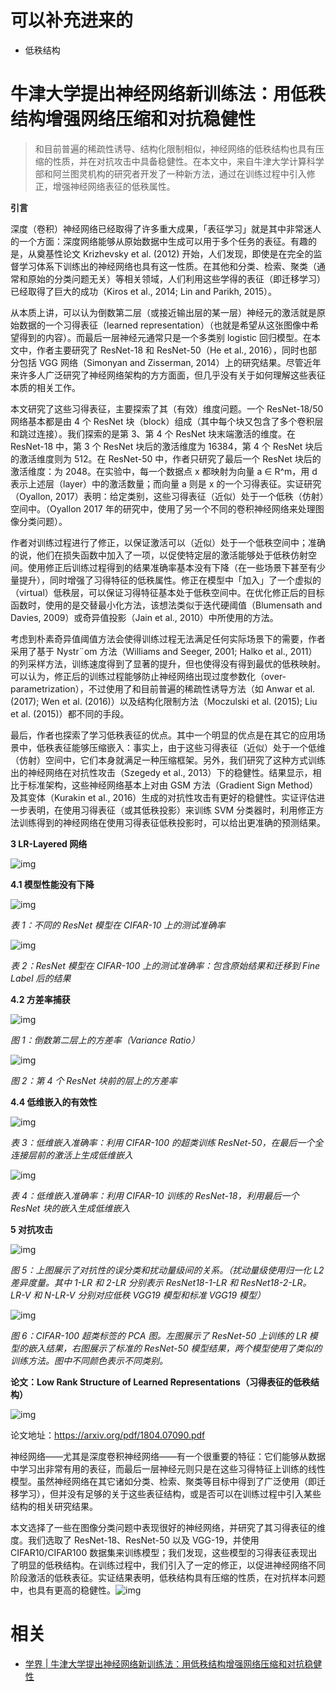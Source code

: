
# 可以补充进来的

- 低秩结构

# 牛津大学提出神经网络新训练法：用低秩结构增强网络压缩和对抗稳健性


> 和目前普遍的稀疏性诱导、结构化限制相似，神经网络的低秩结构也具有压缩的性质，并在对抗攻击中具备稳健性。在本文中，来自牛津大学计算科学部和阿兰图灵机构的研究者开发了一种新方法，通过在训练过程中引入修正，增强神经网络表征的低秩属性。



**引言**



深度（卷积）神经网络已经取得了许多重大成果，「表征学习」就是其中非常迷人的一个方面：深度网络能够从原始数据中生成可以用于多个任务的表征。有趣的是，从奠基性论文 Krizhevsky et al. (2012) 开始，人们发现，即使是在完全的监督学习体系下训练出的神经网络也具有这一性质。在其他和分类、检索、聚类（通常和原始的分类问题无关）等相关领域，人们利用这些学得的表征（即迁移学习）已经取得了巨大的成功（Kiros et al., 2014; Lin and Parikh, 2015）。



从本质上讲，可以认为倒数第二层（或接近输出层的某一层）神经元的激活就是原始数据的一个习得表征（learned representation）（也就是希望从这张图像中希望得到的内容）。而最后一层神经元通常只是一个多类别 logistic 回归模型。在本文中，作者主要研究了 ResNet-18 和 ResNet-50（He et al., 2016），同时也部分包括 VGG 网络（Simonyan and Zisserman, 2014）上的研究结果。尽管近年来许多人广泛研究了神经网络架构的方方面面，但几乎没有关于如何理解这些表征本质的相关工作。



本文研究了这些习得表征，主要探索了其（有效）维度问题。一个 ResNet-18/50 网络基本都是由 4 个 ResNet 块（block）组成（其中每个块又包含了多个卷积层和跳过连接）。我们探索的是第 3、第 4 个 ResNet 块末端激活的维度。在 ResNet-18 中，第 3 个 ResNet 块后的激活维度为 16384，第 4 个 ResNet 块后的激活维度则为 512。在 ResNet-50 中，作者只研究了最后一个 ResNet 块后的激活维度：为 2048。在实验中，每一个数据点 x 都映射为向量 a ∈ R^m，用 d 表示上述层（layer）中的激活数量；而向量 a 则是 x 的一个习得表征。实证研究（Oyallon, 2017）表明：给定类别，这些习得表征（近似）处于一个低秩（仿射）空间中。（Oyallon 2017 年的研究中，使用了另一个不同的卷积神经网络来处理图像分类问题）。



作者对训练过程进行了修正，以保证激活可以（近似）处于一个低秩空间中；准确的说，他们在损失函数中加入了一项，以促使特定层的激活能够处于低秩仿射空间。使用修正后训练过程得到的结果准确率基本没有下降（在一些场景下甚至有少量提升），同时增强了习得特征的低秩属性。修正在模型中「加入」了一个虚拟的（virtual）低秩层，可以保证习得特征基本处于低秩空间中。在优化修正后的目标函数时，使用的是交替最小化方法，该想法类似于迭代硬阈值（Blumensath and Davies, 2009）或奇异值投影（Jain et al., 2010）中所使用的方法。



考虑到朴素奇异值阈值方法会使得训练过程无法满足任何实际场景下的需要，作者采用了基于 Nystr¨om 方法（Williams and Seeger, 2001; Halko et al., 2011）的列采样方法，训练速度得到了显著的提升，但也使得没有得到最优的低秩映射。可以认为，修正后的训练过程能够防止神经网络出现过度参数化（over-parametrization），不过使用了和目前普遍的稀疏性诱导方法（如 Anwar et al. (2017); Wen et al. (2016)）以及结构化限制方法（Moczulski et al. (2015); Liu et al. (2015)）都不同的手段。



最后，作者也探索了学习低秩表征的优点。其中一个明显的优点是在其它的应用场景中，低秩表征能够压缩嵌入：事实上，由于这些习得表征（近似）处于一个低维（仿射）空间中，它们本身就满足一种压缩框架。另外，我们研究了这种方式训练出的神经网络在对抗性攻击（Szegedy et al., 2013）下的稳健性。结果显示，相比于标准架构，这些神经网络基本上对由 GSM 方法（Gradient Sign Method）及其变体（Kurakin et al., 2016）生成的对抗性攻击有更好的稳健性。实证评估进一步表明，在使用习得表征（或其低秩投影）来训练 SVM 分类器时，利用修正方法训练得到的神经网络在使用习得表征低秩投影时，可以给出更准确的预测结果。



**3 LR-Layered 网络**





![img](https://mmbiz.qpic.cn/mmbiz_png/KmXPKA19gW94cJJdDiaIlvRZ5icSgSnSuUjba6BJ6eSKOESHCCkLaRGUWiaWhtVD4FYaF94OicrR1jOxFjpaNuSdYg/640?wx_fmt=png&tp=webp&wxfrom=5&wx_lazy=1&wx_co=1)



**4.1 模型性能没有下降**



![img](https://mmbiz.qpic.cn/mmbiz_png/KmXPKA19gW94cJJdDiaIlvRZ5icSgSnSuULkNlb6qeeyj9ibnwxVribrWQtpumd0D19L6Pq4n1iaOmOfdejxropyAeg/640?wx_fmt=png&tp=webp&wxfrom=5&wx_lazy=1&wx_co=1)

*表 1：不同的 ResNet 模型在 CIFAR-10 上的测试准确率*



![img](https://mmbiz.qpic.cn/mmbiz_png/KmXPKA19gW94cJJdDiaIlvRZ5icSgSnSuU83O6m20ZibK63g7HBLAibUxW44DS16ZDHmqkPyzxiawKaPR1l3c5qWLbQ/640?wx_fmt=png&tp=webp&wxfrom=5&wx_lazy=1&wx_co=1)

*表 2：ResNet 模型在 CIFAR-100 上的测试准确率：包含原始结果和迁移到 Fine Label 后的结果*



**4.2 方差率捕获**



![img](https://mmbiz.qpic.cn/mmbiz_png/KmXPKA19gW94cJJdDiaIlvRZ5icSgSnSuUvJISN6z2EictucD3XlKSmiaXZPURWxjnfG3Q75K9lS3M5FQWLrreHHng/640?wx_fmt=png&tp=webp&wxfrom=5&wx_lazy=1&wx_co=1)

*图 1：倒数第二层上的方差率（Variance Ratio）*



![img](https://mmbiz.qpic.cn/mmbiz_png/KmXPKA19gW94cJJdDiaIlvRZ5icSgSnSuUQzjb6rib2rXBtnEbWVQH14eKiaM6ajKicYo4sT4l0guZpiahZ5UCj4CxiaA/640?wx_fmt=png&tp=webp&wxfrom=5&wx_lazy=1&wx_co=1)

*图 2：第 4 个 ResNet 块前的层上的方差率*



**4.4 低维嵌入的有效性**



![img](https://mmbiz.qpic.cn/mmbiz_png/KmXPKA19gW94cJJdDiaIlvRZ5icSgSnSuUHHuzL5Mtv2qYQ5c7mE3gljyDYz2FicjqOkSy5IrFmMiaqRaukvD1jafw/640?wx_fmt=png&tp=webp&wxfrom=5&wx_lazy=1&wx_co=1)

*表 3：低维嵌入准确率：利用 CIFAR-100 的超类训练 ResNet-50，在最后一个全连接层前的激活上生成低维嵌入*



![img](https://mmbiz.qpic.cn/mmbiz_png/KmXPKA19gW94cJJdDiaIlvRZ5icSgSnSuUK71icXRSFQoU3OwpYUoAZcSwic6IH38oCibOmQ4twcFassE6KL6ia6oCNA/640?wx_fmt=png&tp=webp&wxfrom=5&wx_lazy=1&wx_co=1)

*表 4：低维嵌入准确率：利用 CIFAR-10 训练的 ResNet-18，利用最后一个 ResNet 块的嵌入生成低维嵌入*



**5 对抗攻击**



![img](https://mmbiz.qpic.cn/mmbiz_png/KmXPKA19gW94cJJdDiaIlvRZ5icSgSnSuUhnz2ne6zolvgUaF2tmfXtrotrS55M1tlHvaKBPR3ibf8gYo2bQxtJzQ/640?wx_fmt=png&tp=webp&wxfrom=5&wx_lazy=1&wx_co=1)

*图 5：上图展示了对抗性的误分类和扰动量级间的关系。（扰动量级使用归一化 L2 差异度量。其中 1-LR 和 2-LR 分别表示 ResNet18-1-LR 和 ResNet18-2-LR。LR-V 和 N-LR-V 分别对应低秩 VGG19 模型和标准 VGG19 模型）*



![img](https://mmbiz.qpic.cn/mmbiz_png/KmXPKA19gW94cJJdDiaIlvRZ5icSgSnSuUxHhUZ42zYocVqAnYBrFm2cD234Ae4HIichXyTpHY8ERnygEPnfzvsIg/640?wx_fmt=png&tp=webp&wxfrom=5&wx_lazy=1&wx_co=1)

*图 6：CIFAR-100 超类标签的 PCA 图。左图展示了 ResNet-50 上训练的 LR 模型的嵌入结果，右图展示了标准的 ResNet-50 模型结果，两个模型使用了类似的训练方法。图中不同颜色表示不同类别。*



**论文：Low Rank Structure of Learned Representations（习得表征的低秩结构）**



![img](https://mmbiz.qpic.cn/mmbiz_png/KmXPKA19gW94cJJdDiaIlvRZ5icSgSnSuUblcyia7IRiaL8obpq7GVKuQy6BepwfAbsbKdOBmIiaqicN33hdDPv3qwOA/640?wx_fmt=png&tp=webp&wxfrom=5&wx_lazy=1&wx_co=1)



论文地址：https://arxiv.org/pdf/1804.07090.pdf



神经网络——尤其是深度卷积神经网络——有一个很重要的特征：它们能够从数据中学习出非常有用的表征，而最后一层神经元则只是在这些习得特征上训练的线性模型。虽然神经网络在其它诸如分类、检索、聚类等目标中得到了广泛使用（即迁移学习），但并没有足够的关于这些表征结构，或是否可以在训练过程中引入某些结构的相关研究结果。



本文选择了一些在图像分类问题中表现很好的神经网络，并研究了其习得表征的维度。我们选取了 ResNet-18、ResNet-50 以及 VGG-19，并使用 CIFAR10/CIFAR100 数据集来训练模型；我们发现，这些模型的习得表征表现出了明显的低秩结构。在训练过程中，我们引入了一定的修正，以促进神经网络不同阶段激活的低秩表征。实证结果表明，低秩结构具有压缩的性质，在对抗样本问题中，也具有更高的稳健性。![img](https://mmbiz.qpic.cn/mmbiz_png/KmXPKA19gW8Zfpicd40EribGuaFicDBCRH6IOu1Rnc4T3W3J1wE0j6kQ6GorRSgicib0fmNrj3yzlokup2jia9Z0YVeA/640?wx_fmt=png&tp=webp&wxfrom=5&wx_lazy=1&wx_co=1)


# 相关

- [学界 | 牛津大学提出神经网络新训练法：用低秩结构增强网络压缩和对抗稳健性](https://mp.weixin.qq.com/s?__biz=MzA3MzI4MjgzMw==&mid=2650741796&idx=5&sn=c5443671155775532bc9d1989b574e7c&chksm=871ad85ab06d514c556c9bda6bbf79269aecde256aa441145c15c7425182229d019beacca327&mpshare=1&scene=1&srcid=0504OowV4UJzqLuzhmOsvnF7#rd)
